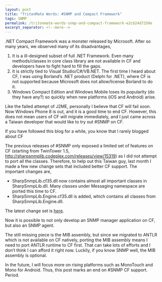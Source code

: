 ```yaml
---
layout: post
title: "TritonMate Words: #SNMP and Compact Framework"
tags: SNMP
permalink: /tritonmate-words-snmp-and-compact-framework-e2cb24d7250e
excerpt_separator: <!--more-->
---
```

.NET Compact Framework was a monster released by Microsoft. After so many years, we observed many of its disadvantages,

1. It is a ill-designed subset of full .NET Framework. Even many methods/classes in core class library are not available in CF and developers have to fight hard to fill the gaps.
1. It is strictly tied to Visual Studio/C#/VB.NET. The first time I heard about CF, I was using Borland’s .NET product (Delphi for .NET), where CF is not supported because Microsoft does not allow/license Borland to do it.
1. Windows Compact Edition and Windows Mobile loses its popularity (do they have any?) so quickly when new platforms (iOS and Android) arise.
<!--more-->

Like the failed attempt of J2ME, personally I believe that CF will fail soon. Now Windows Phone 8 is out, and it is a good time to end CF. However, this does not mean users of CF will migrate immediately, and I just came across a Taiwan developer that would like to try out #SNMP on CF.

If you have followed this blog for a while, you know that I rarely blogged about CF

The previous releases of #SNMP only exposed a limited set of features on CF (starting from TwinTower 1.5, http://sharpsnmplib.codeplex.com/releases/view/15319) as I did not attempt to port all the classes. Therefore, to help out this Taiwan guy, last month I made a few new change sets that included better CF support. The important changes are,

* SharpSnmpLib.cf35.dll now contains almost all important classes in SharpSnmpLib.dll. Many classes under Messaging namespace are ported this time to CF.
* SharpSnmpLib.Engine.cf35.dll is added, which contains all classes from SharpSnmpLib.Engine.dll.

The latest change set is [here](https://github.com/lextudio/sharpsnmplib/commit/e11a757c093d8a45a0c58576b0b1b24af832d9ad).

Now it is possible to not only develop an SNMP manager application on CF, but also an SNMP agent.

The still missing piece is the MIB assembly, but since we migrated to ANTLR which is not available on CF natively, porting the MIB assembly means I need to port ANTLR runtime to CF first. That can take lots of efforts and I don’t think I can afford it right now. Luckily, if you know SNMP well, the MIB assembly is optional.

In the future, I will focus more on rising platforms such as MonoTouch and Mono for Android. Thus, this post marks an end on #SNMP CF support. Period.
